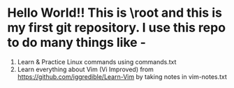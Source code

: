 # Hello World!! This is \root and this is my first git repository. I use this repo to do many things like -
1. Learn & Practice Linux commands using commands.txt
2. Learn everything about Vim (Vi Improved) from https://github.com/iggredible/Learn-Vim by taking notes in vim-notes.txt